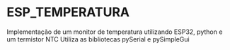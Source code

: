 # ESP_TEMPERATURA
Implementação de um monitor de temperatura utilizando ESP32, python e um termistor NTC
Utiliza as bibliotecas pySerial e pySimpleGui


